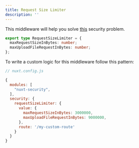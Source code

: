 ```yaml
---
title: Request Size Limiter
description: ''
---
```


This middleware will help you solve [this](https://cheatsheetseries.owasp.org/cheatsheets/Nodejs_Security_Cheat_Sheet.html#set-request-size-limits) security problem.

```ts
export type RequestSizeLimiter = {
  maxRequestSizeInBytes: number;
  maxUploadFileRequestInBytes: number;
};
```

To write a custom logic for this middleware follow this pattern:

```javascript
// nuxt.config.js

{
  modules: [
    "nuxt-security",
  ],
  security: {
    requestSizeLimiter: {
      value: {
        maxRequestSizeInBytes: 3000000,
        maxUploadFileRequestInBytes: 9000000,
      },
      route: '/my-custom-route'
    }
  }
}
```
